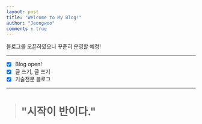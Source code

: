 ```yaml
---
layout: post
title: "Welcome to My Blog!"
author: "Jeongwoo"
comments : true
---
```



블로그를 오픈하였으니 꾸준히 운영할 예정!

* * *

- [x] Blog open!
- [x] 글 쓰기, 글 쓰기
- [x] 기술전문 블로그

* * *

> # "시작이 반이다."

